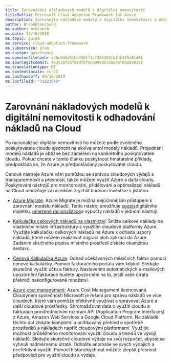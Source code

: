 ```yaml
---
title: Zarovnávání nákladových modelů s digitální nemovitosti
titleSuffix: Microsoft Cloud Adoption Framework for Azure
description: Zarovnejte nákladové modely s digitální nemovitosti a odhadujte náklady na Cloud.
author: BrianBlanchard
ms.author: brblanch
ms.date: 12/10/2018
ms.topic: guide
ms.service: cloud-adoption-framework
ms.subservice: plan
ms.custom: governance
ms.openlocfilehash: e46c045d51bd4961f1cf355352cb84b110a81d81
ms.sourcegitcommit: 443c28f3afeedfbfe8b9980875a54afdbebd83a8
ms.translationtype: MT
ms.contentlocale: cs-CZ
ms.lasthandoff: 09/16/2019
ms.locfileid: "71023540"
---
```

# <a name="align-cost-models-with-the-digital-estate-to-forecast-cloud-costs"></a>Zarovnání nákladových modelů k digitální nemovitosti k odhadování nákladů na Cloud

Po racionalizaci digitální nemovitosti ho můžete podle zvoleného poskytovatele cloudu sjednotit na ekvivalentní modely nákladů. Projednání modelů nákladů je obtížné bez zaměření na konkrétního poskytovatele cloudu. Pokud chcete v tomto článku poskytnout hmatatelné příklady, předpokládá se, že Azure je předpokládaný poskytovatel cloudu.

Cenové nástroje Azure vám pomůžou se správou cloudových výdajů s transparentností a přesností, takže můžete využít Azure a další cloudy. Poskytování nástrojů pro monitorování, přidělování a optimalizaci nákladů na Cloud umožňuje zákazníkům zrychlit budoucí investice s jistotou.

- [Azure Migrate](https://docs.microsoft.com/azure/migrate/migrate-overview): Azure Migrate je možná nejúčinnějším přístupem k zarovnání modelu nákladů. Tento nástroj umožňuje [soupis](./inventory.md)digitálního majetku, [omezené racionalizace](./rationalize.md)a výpočty nákladů v jednom nástroji.

- [Kalkulačka celkových nákladů na vlastnictví](https://azure.microsoft.com/pricing/tco/calculator/): Snižte celkové náklady na vlastnictví místní infrastruktury s využitím cloudové platformy Azure. Využijte kalkulačku celkových nákladů na Azure k odhadu úspory nákladů, které můžete realizovat migrací úloh aplikací do Azure. Zadáním stručného popisu místního prostředí získáte okamžitou sestavu.

- [Cenová Kalkulačka Azure](https://azure.microsoft.com/pricing): Odhad očekávaných měsíčních faktur pomocí cenové kalkulačky. Pomocí fakturačního portálu vám kdykoli Sledujte skutečné využití účtu a faktury. Nastavením automatických e-mailových upozornění fakturace budete upozorněni na to, jestli vaše útrata překročí nakonfigurované množství.

- [Azure cost management](https://azure.microsoft.com/services/cost-management): Azure Cost Management licencovaná Cloudynem společnosti Microsoft je řešení pro správu nákladů ve více cloudech, které vám pomůže efektivně využívat a spravovat Azure a další cloudové prostředky. Shromažďovat data o využití cloudu a fakturách prostřednictvím rozhraní API (Application Program Interfaces) z Azure, Amazon Web Services a Google Cloud Platform. Na základě těchto dat získáte kompletní a unifikovaný přehled o spotřebě prostředků a nákladech napříč cloudovými platformami. Využijte možnost průběžného monitorování využití cloudu a trendů ve vývoji nákladů. Sledujte skutečné cloudové výdaje na svůj rozpočet, abyste se vyhnuli nadměrnému útratě. Odhalíte anomálie ve svých výdajích a neefektivní využití. Pomocí historických dat můžete zlepšit přesnost předpovědi pro využití cloudu a výdaje.
